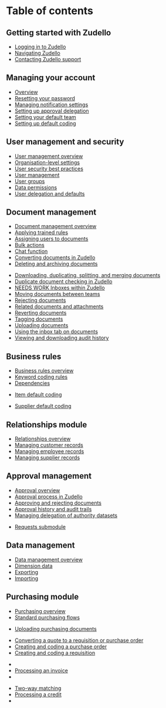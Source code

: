 # Table of contents

## Getting started with Zudello
* [Logging in to Zudello](Logging%20in%20to%20Zudello.md)
* [Navigating Zudello](Navigating%20Zudello.md)
* [Contacting Zudello support](Contacting%20Zudello%20support.md)
<!-- * Zudello Glossary --> 
## Managing your account
* [Overview](Overview.md)
* [Resetting your password](Resetting%20your%20password.md)
* [Managing notification settings](Managing%20notification%20settings.md)
* [Setting up approval delegation](Setting%20up%20approval%20delegation.md)
* [Setting your default team](Setting%20your%20default%20team.md)
* [Setting up default coding](Setting%20up%20default%20coding.md)

## User management and security
* [User management overview](User%20management%20overview.md)
* [Organisation-level settings](Organisation-level%20settings.md)
* [User security best practices](User%20security%20best%20practices.md)
* [User management](User%20management.md)
* [User groups](User%20groups.md)
* [Data permissions](Data%20permissions.md)
* [User delegation and defaults](User%20delegation%20and%20defaults.md)
<!-- * SSO and user provisioning -->
## Document management 
* [Document management overview](Document%20management%20overview.md)
* [Applying trained rules](Applying%20trained%20rules.md)
* [Assigning users to documents](Assigning%20users%20to%20documents.md)
* [Bulk actions](Bulk%20actions.md)
* [Chat function](Chat%20function.md)
* [Converting documents in Zudello](Converting%20documents%20in%20Zudello.md)
* [Deleting and archiving documents](Deleting%20and%20archiving%20documents.md)
<!-- * Document errors --> 
<!-- * Document statuses --> 
* [Downloading, duplicating, splitting, and merging documents](Downloading,%20duplicating,%20splitting,%20and%20merging%20documents.md)
* [Duplicate document checking in Zudello](Duplicate%20document%20checking%20in%20Zudello.md)
* [NEEDS WORK Inboxes within Zudello](NEEDS%20WORK%20Inboxes%20within%20Zudello)
* [Moving documents between teams](Moving%20documents%20between%20teams.md)
* [Rejecting documents](Rejecting%20documents.md)
* [Related documents and attachments](Related%20documents%20and%20attachments.md)
* [Reverting documents](Reverting%20documents.md)
* [Tagging documents](Tagging%20documents.md)
* [Uploading documents](Uploading%20documents.md)
* [Using the inbox tab on documents](Using%20the%20inbox%20tab%20on%20documents.md)
* [Viewing and downloading audit history](Viewing%20and%20downloading%20audit%20history.md)

## Business rules
* [Business rules overview](Business%20rules%20overview.md)
* [Keyword coding rules](Keyword%20coding%20rules.md)
* [Dependencies](Dependencies.md)
<!-- * Item alternatives --> 
* [Item default coding](Item%20default%20coding.md)
<!-- * Supplier alternatives --> 
* [Supplier default coding](Supplier%20default%20coding.md)

## Relationships module
* [Relationships overview](Relationships%20overview.md)
* [Managing customer records](Managing%20customer%20records.md)
* [Managing employee records](Managing%20employee%20records.md)
* [Managing supplier records](Managing%20supplier%20records.md)

## Approval management
* [Approval overview](Approval%20overview.md)
* [Approval process in Zudello](Approval%20process%20in%20Zudello.md)
* [Approving and rejecting documents](Approving%20and%20rejecting%20documents.md)
* [Approval history and audit trails](Approval%20history%20and%20audit%20trails.md)
* [Managing delegation of authority datasets](Managing%20delegation%20of%20authority%20datasets.md)
<!-- * Managing approval limits -->
* [Requests submodule](Requests%20submodule.md)

## Data management
* [Data management overview](Data%20management%20overview.md)
* [Dimension data](Dimension%20data.md)
* [Exporting](Exporting.md)
* [Importing](Importing.md)

## Purchasing module
* [Purchasing overview](Purchasing%20overview.md)
* [Standard purchasing flows](Standard%20purchasing%20flows.md)
- [Uploading purchasing documents](Uploading%20purchasing%20documents.md)
* [Converting a quote to a requisition or purchase order](Converting%20a%20quote%20to%20a%20requisition%20or%20purchase%20order.md)
* [Creating and coding a purchase order](Creating%20and%20coding%20a%20purchase%20order.md)
* [Creating and coding a requisition](Creating%20and%20coding%20a%20requisition.md)
- <!-- * Closing a purchase order -->
- [Processing an invoice](Processing%20an%20invoice.md)
- <!-- * Three-way matching -->
* [Two-way matching](Two-way%20matching)
* [Processing a credit](Processing%20a%20credit.md)
* <!-- * Supplier statement reconciliation -->
